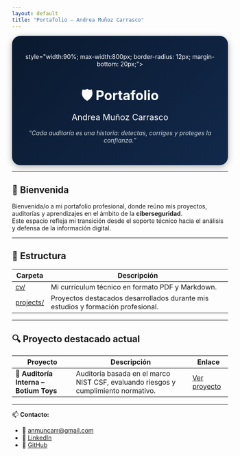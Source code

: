 ```yaml
---
layout: default
title: "Portafolio — Andrea Muñoz Carrasco"
---
```


<div style="text-align:center; padding: 40px 10px; background: linear-gradient(135deg, #0a192f, #12294b); border-radius: 20px; color: white; box-shadow: 0 4px 15px rgba(0,0,0,0.3);">
style="width:90%; max-width:800px; border-radius: 12px; margin-bottom: 20px;">
  <h1 style="font-size: 2.2em; margin-bottom: 0.3em;">🛡️ Portafolio</h1>
  <h2 style="font-weight: normal; margin-top: 0; font-size: 1.4em;">Andrea Muñoz Carrasco</h2>
  <p style="font-style: italic; color: #cfd8dc; max-width: 700px; margin: 10px auto;">“Cada auditoría es una historia: detectas, corriges y proteges la confianza.”</p>
</div>

---

## 💫 Bienvenida

Bienvenida/o a mi portafolio profesional, donde reúno mis proyectos, auditorías y aprendizajes en el ámbito de la **ciberseguridad**.  
Este espacio refleja mi transición desde el soporte técnico hacia el análisis y defensa de la información digital.

---

## 📂 Estructura

| Carpeta | Descripción |
|----------|-------------|
| [cv/](https://anmunozc.github.io/portafolio/cv/) | Mi currículum técnico en formato PDF y Markdown. |
| [projects/](https://anmunozc.github.io/portafolio/projects/) | Proyectos destacados desarrollados durante mis estudios y formación profesional. |

---

## 🔍 Proyecto destacado actual

| Proyecto | Descripción | Enlace |
|-----------|--------------|--------|
| 🧾 **Auditoría Interna – Botium Toys** | Auditoría basada en el marco NIST CSF, evaluando riesgos y cumplimiento normativo. | [Ver proyecto](https://anmunozc.github.io/portafolio/projects/auditoria-botium-toys/) |

---

📫 **Contacto:**  
- 📧 anmuncarr@gmail.com  
- 💼 [LinkedIn](https://linkedin.com/in/anmunozc)  
- 🐙 [GitHub](https://github.com/anmunozc)
